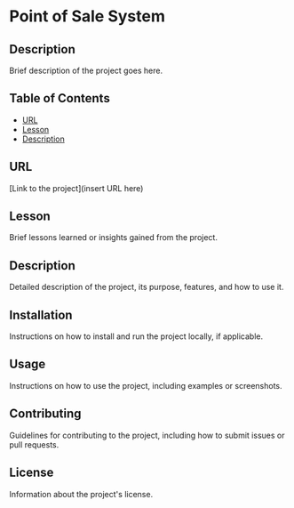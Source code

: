 # Point of Sale System

## Description
Brief description of the project goes here.

## Table of Contents
- [URL](#url)
- [Lesson](#lesson)
- [Description](#description)

## URL
[Link to the project](insert URL here)

## Lesson
Brief lessons learned or insights gained from the project.

## Description
Detailed description of the project, its purpose, features, and how to use it.

## Installation
Instructions on how to install and run the project locally, if applicable.

## Usage
Instructions on how to use the project, including examples or screenshots.

## Contributing
Guidelines for contributing to the project, including how to submit issues or pull requests.

## License
Information about the project's license.
